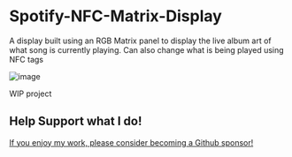 # Spotify-NFC-Matrix-Display

A display built using an RGB Matrix panel to display the live album art of what song is currently playing. Can also change what is being played using NFC tags

![image](https://user-images.githubusercontent.com/1562562/129483616-5283837b-0927-497f-b159-4ebeda6b0761.png)

WIP project

## Help Support what I do!

[If you enjoy my work, please consider becoming a Github sponsor!](https://github.com/sponsors/witnessmenow/)
